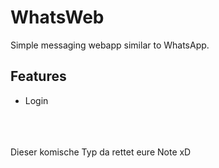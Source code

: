 # WhatsWeb
Simple messaging webapp similar to WhatsApp.

## Features
- Login

<br>
<br>
<br>
Dieser komische Typ da rettet eure Note xD
